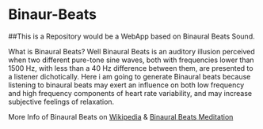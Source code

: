 # Binaur-Beats
##This is a Repository would be a WebApp based on Binaural Beats Sound.

What is Binaural Beats?
  Well Binaural Beats is an auditory illusion perceived when two different pure-tone sine waves, both with frequencies lower than 1500 Hz, with less than a 40 Hz difference between them, are presented to a listener dichotically. Here i am going to generate Binaural beats because listening to binaural beats may exert an influence on both low frequency and high frequency components of heart rate variability, and may increase subjective feelings of relaxation.


More Info of Binaural Beats on [Wikipedia](https://en.wikipedia.org/wiki/Beat_(acoustics)) & [Binaural Beats Meditation](https://www.binauralbeatsmeditation.com/the-science/)
